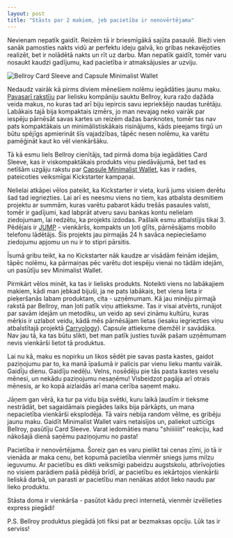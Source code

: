 ```yaml
---
layout: post
title: "Stāsts par 2 makiem, jeb pacietība ir nenovērtējama"
---
```


Nevienam nepatīk gaidīt. Reizēm tā ir briesmīgākā sajūta pasaulē. Bieži vien sanāk pamosties nakts vidū ar perfektu ideju galvā, ko gribas nekavējoties realizēt, bet ir nolādētā nakts un rīt uz darbu. Man nepatīk gaidīt, tomēr varu nosaukt kaudzi gadījumu, kad pacietība ir atmaksājusies ar uzviju.

![Bellroy Card Sleeve and Capsule Minimalist Wallet](/content/images/2014/May/two-wallets.jpg)

Nedaudz vairāk kā pirms diviem mēnešiem nolēmu iegādāties jaunu maku. [Pavasarī rakstīju](http://dzerviniks.lv/note-sleeve-wallet-from-bellroy/ "Note Sleeve Wallet from Bellroy - Aigars Dzerviniks") par lielisku kompāniju sauktu Bellroy, kura ražo dažāda veida makus, no kuras tad arī biju iepircis savu iepriekšējo naudas turētāju. Labākais tajā bija kompaktais izmērs, jo man nevajag neko vairāk par iespēju pārnēsāt savas kartes un reizēm dažas banknotes, tomēr tas nav pats kompaktākais un minimālistiskākais risinājums, kāds pieejams tirgū un būtu spējīgs apmierināt šīs vajadzības, tāpēc nesen nolēmu, ka varētu pamēģināt kaut ko vēl vienkāršāku.

Tā kā esmu liels Bellroy cienītājs, tad pirmā doma bija iegādāties Card Sleeve, kas ir viskompaktākais produkts viņu piedāvājumā, bet tad es netīšām uzgāju rakstu par [Capsule Minimalist Wallet](http://www.minimallyminimal.com/blog/capsule-minimalist-wallet "Capsule Minimalist Wallet - Minimally Minimal"), kas ir radies, pateicoties veiksmīgai Kickstarter kampaņai.

Nelielai atkāpei vēlos pateikt, ka Kickstarter ir vieta, kurā jums visiem derētu šad tad iegriezties. Lai arī es neesmu viens no tiem, kas atbalsta desmitiem projektu ar summām, kuras varētu pabarot kādu trešās pasaules valsti, tomēr ir gadījumi, kad labprāt atveru savu bankas kontu nelielam ziedojumam, lai redzētu, ka projekts izdodas. Pašlaik esmu atbalstījis tikai 3. Pēdējais ir [JUMP](http://www.kickstarter.com/projects/nativeunion/jump-the-first-charging-solution-that-fits-your-li "JUMP - The First Charging Solution That Fits Your Lifestyle by Native Union -- Kickstarter") - vienkāršs, kompakts un ļoti glīts, pārnēsājams mobilo telefonu lādētājs. Šis projekts jau pirmajās 24 h savāca nepieciešamo ziedojumu apjomu un nu ir to stipri pārsitis.

Īsumā gribu teikt, ka no Kickstarter nāk kaudze ar visādām feinām idejām, tāpēc nolēmu, ka pārmaiņas pēc varētu dot iespēju vienai no tādām idejām, un pasūtīju sev Minimalist Wallet.

Pirmkārt vēlos minēt, ka tas ir lielisks produkts. Noteikti viens no labākajiem makiem, kādi man jebkad bijuši, ja ne pats labākais, bet viena lieta ir pieķeršanās labam produktam, cita - uzņēmumam. Kā jau minēju pirmajā rakstā par Bellroy, man ļoti patīk viņu attieksme. Tas ir visai atvērts, runājot par savām idejām un metodiku, un veido ap sevi zināmu kultūru, kuras mērķis ir uzlabot veidu, kādā mēs pārnēsājam lietas (iesaku iegriezties viņu atbalstītajā projektā [Carryology](http://www.carryology.com "Carryology")). Capsule attieksme diemžēl ir savādāka. Nav jau tā, ka tas būtu slikti, bet man patīk justies tuvāk pašam uzņēmumam nevis vienkārši lietot tā produktus.

Lai nu kā, maku es nopirku un likos sēdēt pie savas pasta kastes, gaidot paziņojumu par to, ka manā īpašumā ir palicis par vienu lieku mantu vairāk. Gaidīju dienu. Gaidīju nedēļu. Velns, nosēdēju pie tās pasta kastes veselu mēnesi, un nekādu paziņojumu nesaņēmu! Visbeidzot pagāja arī otrais mēnesis, ar ko kopā aizlaidās arī mana cerība saņemt maku.

Jāņem gan vērā, ka tur pa vidu bija svētki, kuru laikā ļaudīm ir tieksme nestrādāt, bet sagaidāmais piegādes laiks bija pārkāpts, un mana nepacietība vienkārši eksplodēja. Tā vairs nebija random vēlme, es gribēju jaunu maku. Gaidīt Minimalist Wallet vairs netaisījos un, paliekot uzticīgs Bellroy, pasūtīju Card Sleeve. Varat iedomāties manu "shiiiiiiit" reakciju, kad nākošajā dienā saņēmu paziņojumu no pasta!

Pacietība ir nenovērtējama. Šoreiz gan es varu pielikt tai cenas zīmi, jo tā ir vienāda ar maka cenu, bet kopumā pacietība vienmēr sniegs jums milzu ieguvumu. Ar pacietību es dikti veiksmīgi pabeidzu augstskolu, atbrīvojoties no visiem parādiem pašā pēdējā brīdī, ar pacietību es iekārtojos vienkārši lieliskā darbā, un parasti ar pacietību man nenākas atdot lieko naudu par lieko produktu.

Stāsta doma ir vienkārša - pasūtot kādu preci internetā, vienmēr izvēlieties express piegādi!

P.S. Bellroy produktus piegādā ļoti fiksi pat ar bezmaksas opciju. Lūk tas ir serviss!
